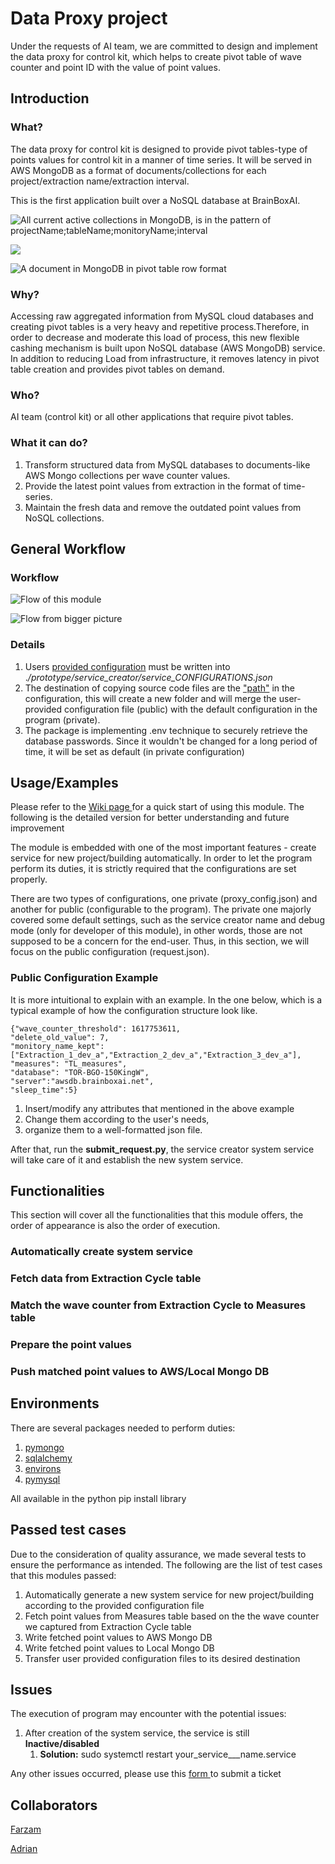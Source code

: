# Data Proxy project

Under the requests of AI team, we are committed to design and implement the data proxy for control kit, which helps to create pivot table of wave counter and point ID with the value of point values. 

## Introduction

### What?

The data proxy for control kit is designed to provide pivot tables-type of points values for control kit in a manner of time series. It will be served in AWS MongoDB as a format of documents/collections for each project/extraction name/extraction interval. 

This is the first application built over a NoSQL database at BrainBoxAI.

![All current active collections in MongoDB, is in the pattern of projectName;tableName;monitoryName;interval](https://lh4.googleusercontent.com/qW4b_Sg6Hf-Vv7l7njIQIF2TrHWd1L4CcGMiFlCje6KpTjqu5XYeKUxNw4IOvyvFwKyAzBmeOssaa7hfqlSZdOICmgFZj_q6kr7qGSUzafFwuHhYCKoR8lH-1citLMmH34V7EWI6)

![](https://lh3.googleusercontent.com/Hvb9FKsachGzrjlLhG_D-M_iv0rd0IWadlsg4wZNHw9abTXYQO68tPHDzLp0xkao1lD4YYLs0eaeJoHTPL2-GT0opGoaL4MS_QKm9Sqkfo0I4AH3WIW9ccJuA_nd3bTCpajiJZhB)

![A document in MongoDB in pivot table row format](https://lh6.googleusercontent.com/HctWe9tppNBd2zVycX4azpzzqYBbv4sjfdl3FUedlXF5neaX5aRPB26F0aUpop0MN9D9W1B19CPB2-pv9O8PGOa1ChyvbLL49daryMH_9VFLo454uouYtUSpOMfBn-LWygMH6Eq3)

### Why?

Accessing raw aggregated information from MySQL cloud databases and creating pivot tables is a very heavy and repetitive process.Therefore, in order to decrease and moderate this load of process, this new flexible cashing mechanism is built upon NoSQL database \(AWS MongoDB\) service. In addition to reducing Load from infrastructure, it removes latency in pivot table creation and provides pivot tables on demand.

### Who?

AI team \(control kit\) or all other applications that require pivot tables.

### What it can do?

1. Transform structured data from MySQL databases to documents-like AWS Mongo collections per wave counter values.
2. Provide the latest point values from extraction in the format of time-series. 
3. Maintain the fresh data and remove the outdated point values from NoSQL collections.

## General Workflow

### Workflow

![Flow of this module](.gitbook/assets/image%20%283%29.png)

![Flow from bigger picture](.gitbook/assets/image%20%284%29.png)

### Details

1. Users [provided configuration](data-proxy-project.md#usage-examples) must be written into ._/prototype/service\_creator/service\_CONFIGURATIONS.json_
2. The destination of copying source code files are the ["path"](data-proxy-project.md#public-configuration-example) in the configuration, this will create a new folder and will merge the user-provided configuration file \(public\) with the default configuration in the program \(private\).
3. The package is implementing .env technique to securely retrieve the database passwords. Since it wouldn't be changed for a long period of time, it will be set as default \(in private configuration\)

## Usage/Examples

Please refer to the [Wiki page ](https://git.brainboxai.net/DataStreams/DATA_PROXY_FOR_AI_MODELS/wiki/How-to-use%3F)for a quick start of using this module. The following is the detailed version for better understanding and future improvement

The module is embedded with one of the most important features - create service for new project/building automatically. In order to let the program perform its duties, it is strictly required that the configurations are set properly. 

There are two types of configurations, one private \(proxy\_config.json\) and another for public \(configurable to the program\). The private one majorly covered some default settings, such as the service creator name and debug mode \(only for developer of this module\), in other words, those are not supposed to be a concern for the end-user. Thus, in this section, we will focus on the public configuration \(request.json\). 

### Public Configuration Example

It is more intuitional to explain with an example. In the one below, which is a typical example of how the configuration structure look like. 

```text
{"wave_counter_threshold": 1617753611,
"delete_old_value": 7,
"monitory_name_kept": ["Extraction_1_dev_a","Extraction_2_dev_a","Extraction_3_dev_a"],
"measures": "TL_measures",
"database": "TOR-BGO-150KingW",
"server":"awsdb.brainboxai.net",
"sleep_time":5}
```

1. Insert/modify any attributes that mentioned in the above example
2. Change them according to the user's needs, 
3. organize them to a well-formatted json file. 

After that, run the **submit\_request.py**, the service creator system service will take care of it and establish the new system service. 

## Functionalities

This section will cover all the functionalities that this module offers, the order of appearance is also the order of execution. 

### Automatically create system service

### Fetch data from Extraction Cycle table

### Match the wave counter from Extraction Cycle to Measures table 

### Prepare the point values 

### Push matched point values to AWS/Local Mongo DB

## Environments

There are several packages needed to perform duties:

1. [pymongo](https://pypi.org/project/pymongo/)
2. [sqlalchemy](https://pypi.org/project/SQLAlchemy/)
3. [environs](https://pypi.org/project/environs/)
4. [pymysql](https://pypi.org/project/PyMySQL/)

All available in the python pip install library

## Passed test cases

Due to the consideration of quality assurance, we made several tests to ensure the performance as intended. The following are the list of test cases that this modules passed:

1. Automatically generate a new system service for new project/building according to the provided configuration file
2. Fetch point values from Measures table based on the the wave counter we captured from Extraction Cycle table
3. Write fetched point values to AWS Mongo DB
4. Write fetched point values to Local Mongo DB
5. Transfer user provided configuration files to its desired destination

## Issues

The execution of program may encounter with the potential issues:

1. After creation of the system service, the service is still **Inactive/disabled** 
   1. **Solution:** sudo systemctl restart your\_service_\__name.service

Any other issues occurred, please use this [form ](https://app.asana.com/0/1188271036483121/overview)to submit a ticket

## Collaborators

[Farzam](https://git.brainboxai.net/Farzam)

[Adrian](https://git.brainboxai.net/adrian)

